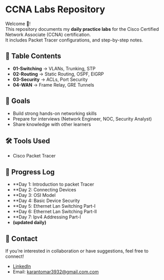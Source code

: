 # CCNA Labs Repository

Welcome 👋!  
This repository documents my **daily practice labs** for the Cisco Certified Network Associate (CCNA) certification.  
It includes Packet Tracer configurations, and step-by-step notes.

## 📂 Table Contents
- **01-Switching** → VLANs, Trunking, STP
- **02-Routing** → Static Routing, OSPF, EIGRP
- **03-Security** → ACLs, Port Security
- **04-WAN** → Frame Relay, GRE Tunnels

## 🚀 Goals
- Build strong hands-on networking skills  
- Prepare for interviews (Network Engineer, NOC, Security Analyst)  
- Share knowledge with other learners  

## 🛠 Tools Used
- Cisco Packet Tracer  


## 📅 Progress Log
- **Day 1: Introduction to packet Tracer
- **Day 2: Connecting Devices
- **Day 3: OSI Model 
- **Day 4: Basic Device Security
- **Day 5: Ethernet Lan Switching Part-I
- **Day 6: Ethernet Lan Switching Part-II
- **Day 7: Ipv4 Addressing Part-I
- **(updated daily)** 

## 📧 Contact
If you’re interested in collaboration or have suggestions, feel free to connect!  
- [LinkedIn](https://www.linkedin.com/in/karan-tomar16/)  
- Email: karantomar3932@gmail.com.com
